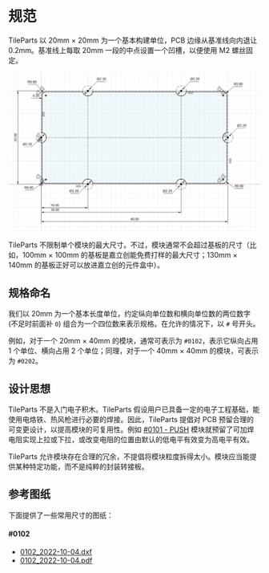 # 规范

TileParts 以 20mm × 20mm 为一个基本构建单位，PCB 边缘从基准线向内退让 0.2mm。基准线上每取 20mm 一段的中点设置一个凹槽，以便使用 M2 螺丝固定。

![](./draft.png)

TileParts 不限制单个模块的最大尺寸。不过，模块通常不会超过基板的尺寸（比如，100mm × 100mm 的基板是嘉立创能免费打样的最大尺寸；130mm × 140mm 的基板正好可以放进嘉立创的元件盒中）。

## 规格命名

我们以 20mm 为一个基本长度单位，约定纵向单位数和横向单位数的两位数字 (不足时前面补 `0`) 组合为一个四位数来表示规格。在允许的情况下，以 `#` 号开头。

例如，对于一个 20mm × 40mm 的模块，通常可表示为 `#0102`，表示它纵向占用 1 个单位、横向占用 2 个单位；同理，对于一个 40mm × 40mm 的模块，可表示为 `#0202`。

## 设计思想

TileParts 不是入门电子积木。TileParts 假设用户已具备一定的电子工程基础，能使用电烙铁、热风枪进行必要的焊接。因此，TileParts 提倡对 PCB 预留合理的可变更设计，以提高模块的可复用性。例如 [#0101 - PUSH](https://github.com/TileParts/0101-PUSH) 模块就预留了可加焊电阻实现上拉或下拉，或改变电阻的位置由默认的低电平有效变为高电平有效。

TileParts 允许模块存在合理的冗余，不提倡将模块粒度拆得太小。模块应当能提供某种特定功能，而不是纯粹的封装转接板。

## 参考图纸

下面提供了一些常用尺寸的图纸：

#### #0102

* [0102_2022-10-04.dxf](/drawings/0102_2022-10-04.dxf)
* [0102_2022-10-04.pdf](/drawings/0102_2022-10-04.pdf)
